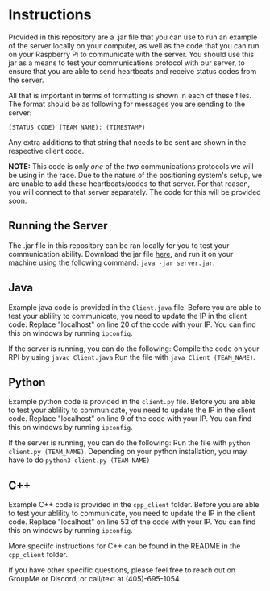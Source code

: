 # Instructions

Provided in this repository are a .jar file that you can use to run an example of the server locally on your computer, as well as the code that you can run on your Raspberry Pi to communicate with the server.
You should use this jar as a means to test your communications protocol with our server, to ensure that you are able to send heartbeats and receive status codes from the server.

All that is important in terms of formatting is shown in each of these files. The format should be as following for messages you are sending to the server:

`(STATUS CODE) (TEAM NAME): (TIMESTAMP)`

Any extra additions to that string that needs to be sent are shown in the respective client code. 

**NOTE:** This code is only *one* of the *two* communications protocols we will be using in the race. Due to the nature of the positioning system's setup, we are unable to add these heartbeats/codes to that server. For that reason, you will connect to that server separately. The code for this will be provided soon.

## Running the Server

The .jar file in this repository can be ran locally for you to test your communication ability. Download the jar file [here](https://github.com/RaceOfficials/socket-server/raw/main/client/socket/server.jar), and run it on your machine using the following command:
`java -jar server.jar`.

## Java
Example java code is provided in the `Client.java` file. Before you are able to test your ablility to communicate, you need to update the IP in the client code. 
Replace "localhost" on line 20 of the code with your IP. You can find this on windows by running `ipconfig`. 

If the server is running, you can do the following:
Compile the code on your RPI by using `javac Client.java`
Run the file with `java Client (TEAM_NAME)`.

## Python
Example python code is provided in the `client.py` file. Before you are able to test your ablility to communicate, you need to update the IP in the client code. 
Replace "localhost" on line 9 of the code with your IP. You can find this on windows by running `ipconfig`. 

If the server is running, you can do the following:
Run the file with `python client.py (TEAM_NAME)`. Depending on your python installation, you may have to do `python3 client.py (TEAM NAME)`

## C++
Example C++ code is provided in the `cpp_client` folder. Before you are able to test your ablility to communicate, you need to update the IP in the client code. 
Replace "localhost" on line 53 of the code with your IP. You can find this on windows by running `ipconfig`. 

More speciifc instructions for C++ can be found in the README in the `cpp_client` folder. 

If you have other specific questions, please feel free to reach out on GroupMe or Discord, or call/text at (405)-695-1054

